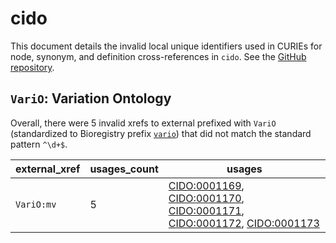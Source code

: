 # cido

This document details the invalid local unique identifiers used in CURIEs
for node, synonym, and definition cross-references in `cido`. See the [GitHub repository](https://github.com/cido-ontology/cido).


## `VariO`: Variation Ontology

Overall, there were 5 invalid
xrefs to external prefixed with `VariO` (standardized to Bioregistry
prefix [`vario`](https://bioregistry.io/vario)) that
did not match the standard pattern `^\d+$`.

| external_xref   |   usages_count | usages                                                                                                                                                                                                                                                                                                          |
|-----------------|----------------|-----------------------------------------------------------------------------------------------------------------------------------------------------------------------------------------------------------------------------------------------------------------------------------------------------------------|
| `VariO:mv`      |              5 | [CIDO:0001169](http://purl.obolibrary.org/obo/CIDO_0001169), [CIDO:0001170](http://purl.obolibrary.org/obo/CIDO_0001170), [CIDO:0001171](http://purl.obolibrary.org/obo/CIDO_0001171), [CIDO:0001172](http://purl.obolibrary.org/obo/CIDO_0001172), [CIDO:0001173](http://purl.obolibrary.org/obo/CIDO_0001173) |

